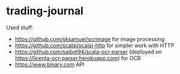 # trading-journal
Used stuff:
* https://github.com/sksamuel/scrimage for image processing
* https://github.com/scalaj/scalaj-http for simpler work with HTTP
* https://github.com/saibot94/scala-ocr-parser (deployed on https://licenta-ocr-parser.herokuapp.com) for OCR
* https://www.binary.com API
